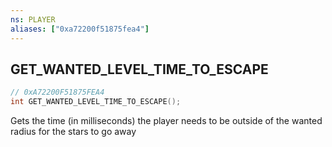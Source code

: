 ```yaml
---
ns: PLAYER
aliases: ["0xa72200f51875fea4"]
---
```

## GET_WANTED_LEVEL_TIME_TO_ESCAPE

```c
// 0xA72200F51875FEA4
int GET_WANTED_LEVEL_TIME_TO_ESCAPE();
```

Gets the time (in milliseconds) the player needs to be outside of the wanted radius for the stars to go away


